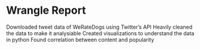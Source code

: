 # Wrangle Report
Downloaded tweet data of WeRateDogs using Twitter’s API
Heavily cleaned the data to make it analysiable 
Created visualizations to understand the data in python 
Found correlation between content and popularity